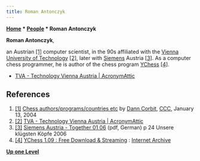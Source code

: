 ```yaml
---
title: Roman Antonczyk
---
```

**[Home](Home "Home") \* [People](People "People") \* Roman Antonczyk**


**Roman Antonczyk**,  

an Austrian <a id="cite-note-1" href="#cite-ref-1">[1]</a> computer scientist, in the 90s affiliated with the [Vienna University of Technology](Vienna_University_of_Technology "Vienna University of Technology") <a id="cite-note-2" href="#cite-ref-2">[2]</a>, later with [Siemens](https://en.wikipedia.org/wiki/Siemens) Austria <a id="cite-note-3" href="#cite-ref-3">[3]</a>. 
As a computer chess programmer, he is author of the chess program [YChess](YChess "YChess") <a id="cite-note-4" href="#cite-ref-4">[4]</a>.






* [TVA - Technology Vienna Austria | AcronymAttic](https://www.acronymattic.com/Technology-Vienna-Austria-(TVA).html)


## References


1. <a id="cite-ref-1" href="#cite-note-1">[1]</a> [Chess authors/programs/countries etc](https://www.stmintz.com/ccc/index.php?id=341993) by [Dann Corbit](Dann_Corbit "Dann Corbit"), [CCC](CCC "CCC"), January 13, 2004
2. <a id="cite-ref-2" href="#cite-note-2">[2]</a> [TVA - Technology Vienna Austria | AcronymAttic](https://www.acronymattic.com/Technology-Vienna-Austria-(TVA).html)
3. <a id="cite-ref-3" href="#cite-note-3">[3]</a> [Siemens Austria - Together 01 06](https://www.siemens.at/together/pdf/0601_together_de.pdf) (pdf, German) p 24 Unsere klügsten Köpfe 2006
4. <a id="cite-ref-4" href="#cite-note-4">[4]</a> [YChess 1.09 : Free Download & Streaming](https://archive.org/details/YChess_1020) : [Internet Archive](https://en.wikipedia.org/wiki/Internet_Archive)

**[Up one Level](People "People")**







 
